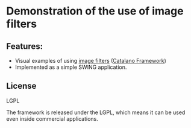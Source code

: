 # Demonstration of the use of image filters

Features:
-
 - Visual examples of using [image filters][CatalanoImageFilters] ([Catalano Framework][CatalanoFramework])
 - Implemented as a simple SWING application.

License
----

LGPL

The framework is released under the LGPL, which means it can be used even inside commercial applications.

[//]: #
   [CatalanoFramework]: <https://github.com/DiegoCatalano/Catalano-Framework>
   [CatalanoImageFilters]: <https://github.com/DiegoCatalano/Catalano-Framework/tree/master/Catalano.Image/src/Catalano/Imaging/Filters>
